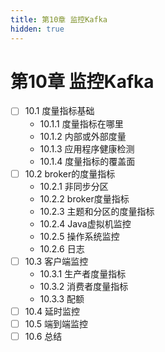 ```yaml
---
title: 第10章 监控Kafka
hidden: true
---
```


# 第10章 监控Kafka

- [ ] 10.1 度量指标基础
  - 10.1.1 度量指标在哪里
  - 10.1.2 内部或外部度量
  - 10.1.3 应用程序健康检测
  - 10.1.4 度量指标的覆盖面
- [ ] 10.2 broker的度量指标
  - 10.2.1 非同步分区
  - 10.2.2 broker度量指标
  - 10.2.3 主题和分区的度量指标
  - 10.2.4 Java虚拟机监控
  - 10.2.5 操作系统监控
  - 10.2.6 日志
- [ ] 10.3 客户端监控
  - 10.3.1 生产者度量指标
  - 10.3.2 消费者度量指标
  - 10.3.3 配额
- [ ] 10.4 延时监控
- [ ] 10.5 端到端监控
- [ ] 10.6 总结
